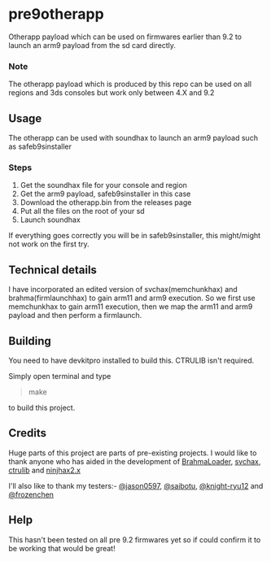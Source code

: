 # pre9otherapp
Otherapp payload which can be used on firmwares earlier than 9.2 to launch an arm9 payload from the sd card directly.

### Note
The otherapp payload which is produced by this repo can be used on all regions and 3ds consoles but work only between 4.X and 9.2

## Usage

The otherapp can be used with soundhax to launch an arm9 payload such as safeb9sinstaller

### Steps

 1. Get the soundhax file for your console and region
 2. Get the arm9 payload, safeb9sinstaller in this case
 3. Download the otherapp.bin from the releases page
 4. Put all the files on the root of your sd
 5. Launch soundhax

If everything goes correctly you will be in safeb9sinstaller, this might/might not work on the first try.

## Technical details

I have incorporated an edited version of svchax(memchunkhax) and brahma(firmlaunchhax) to gain arm11 and arm9 execution. So we first use memchunkhax to gain arm11 execution, then we map the arm11 and arm9 payload and then perform a firmlaunch.

## Building

You need to have devkitpro installed to build this. CTRULIB isn't required.

Simply open terminal and type 

> make

 to build this project.

## Credits

Huge parts of this project are parts of pre-existing projects. I would like to thank anyone who has aided in the development of [BrahmaLoader](https://github.com/d0k3/BrahmaLoader), [svchax](https://github.com/aliaspider/svchax), [ctrulib](https://github.com/smealum/ctrulib) and [ninjhax2.x](https://github.com/smealum/ninjhax2.x/tree/master/cn_secondary_payload)

I'll also like to thank my testers:- [@jason0597](https://github.com/jason0597), [@saibotu](https://github.com/saibotu), [@knight-ryu12](https://github.com/knight-ryu12) and [@frozenchen](https://github.com/frozenchen)

## Help

This hasn't been tested on all pre 9.2 firmwares yet so if could confirm it to be working that would be great!